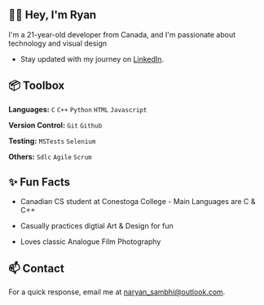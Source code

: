## 👋🏼 Hey, I'm Ryan

I'm a 21-year-old developer from Canada, and I'm passionate about technology and visual design

- Stay updated with my journey on [LinkedIn](https://www.linkedin.com/in/naryan-sambhi/).


## 📦 Toolbox

**Languages:** `C` `C++` `Python` `HTML` `Javascript`

**Version Control:** `Git` `Github` 

**Testing:** `MSTests` `Selenium` 

**Others:** `Sdlc` `Agile` `Scrum`

## ✨ Fun Facts

  
- Canadian CS student at Conestoga College - Main Languages are C & C++
  
- Casually practices digtial Art & Design for fun
  
- Loves classic Analogue Film Photography
  

## 📫 Contact


For a quick response, email me at naryan_sambhi@outlook.com. 
  

